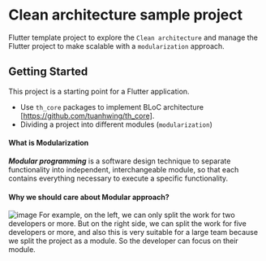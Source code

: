 # Clean architecture sample project

Flutter template project to explore the `Clean architecture` and manage the Flutter project to make scalable with a `modularization` approach.

## Getting Started

This project is a starting point for a Flutter application.

-  Use `th_core` packages to implement BLoC architecture [https://github.com/tuanhwing/th_core].
-  Dividing a project into different modules (`modularization`)

#### What is Modularization
***Modular programming*** is a software design technique to separate functionality into independent, interchangeable module, so that each contains everything necessary to execute a specific functionality.

#### Why we should care about Modular approach?
![image](https://i.imgur.com/9EI9Lwg.png)
For example, on the left, we can only split the work for two developers or more. But on the right side, we can split the work for five developers or more, and also this is very suitable for a large team because we split the project as a module. So the developer can focus on their module.
